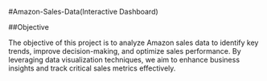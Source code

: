 #Amazon-Sales-Data(Interactive Dashboard)

##Objective

The objective of this project is to analyze Amazon sales data to identify key trends, improve decision-making, and optimize sales performance. By leveraging data visualization techniques, we aim to enhance business insights and track critical sales metrics effectively.
